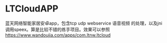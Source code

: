 # LTCloudAPP
蓝天网络智能家居安卓app，包含tcp udp webservice 语音视频 的处理，以及jni调用speex。算是比较不错的练手项目。效果可以参照 https://www.wandoujia.com/apps/com.ltnw.ltcloud
